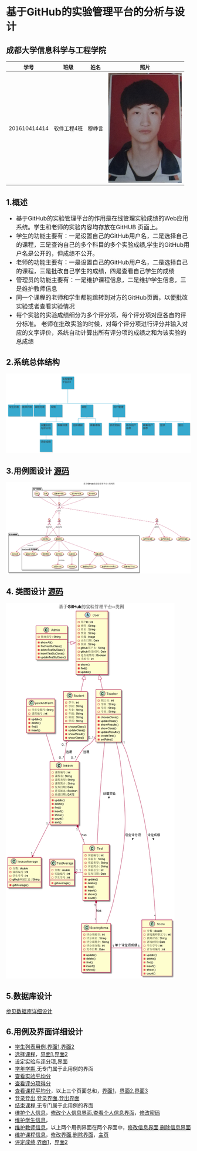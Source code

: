 # 基于GitHub的实验管理平台的分析与设计
## 成都大学信息科学与工程学院
|    学号    |       班级       |      姓名     |照片|
|:-------:|:-------------:|:----------:|:-----------:|
|  201610414414  |     软件工程4班    |   穆峥言   |<img src="https://github.com/mzy1997/is_analysis/blob/master/test1/5617531AD9394A6243FCDEEBF0F683B1.jpg" width="200" height="300" />|

## 1.概述
<ul style="font-size:16px">
<li>基于GitHub的实验管理平台的作用是在线管理实验成绩的Web应用系统。学生和老师的实验内容均存放在GitHUB 页面上。</li>
<li>学生的功能主要有：一是设置自己的GitHub用户名，二是选择自己的课程，三是查询自己的多个科目的多个实验成绩,学生的GitHub用户名是公开的，但成绩不公开。</li>
<li>老师的功能主要有：一是设置自己的GitHub用户名，二是选择自己的课程，三是批改自己学生的成绩，四是查看自己学生的成绩</li>
<li>管理员的功能主要有：一是维护课程信息，二是维护学生信息，三是维护教师信息</li>
<li>同一个课程的老师和学生都能跳转到对方的GitHub页面，以便批改实验或者查看实验情况</li>
<li>每个实验的实验成绩细分为多个评分项，每个评分项对应各自的评分标准。 老师在批改实验的时候，对每个评分项进行评分并输入对应的文字评价，系统自动计算出所有评分项的成绩之和为该实验的总成绩</li>
</ul>

## 2.系统总体结构
<img src="https://github.com/mzy1997/is_analysis/blob/master/test6/systemStructure.png"/>

## 3.用例图设计 [源码][1]
<img src="https://github.com/mzy1997/is_analysis/blob/master/test6/UserCase.png"/>

## 4. 类图设计 [源码][2]
<img src="https://github.com/mzy1997/is_analysis/blob/master/test6/systemClass.png"/>

## 5.数据库设计
[参见数据库详细设计][3]

## 6.用例及界面详细设计
- [学生列表用例][4],[界面1][19],[界面2][20]
- [选择课程][5]，[界面1][21],[界面2][22]
- [设定实验与评分项][6],[界面][23]
- [学年学期][7],无专门属于此用例的界面
- [查看实验平均分][8]
- [查看评分项得分][9]
- [查看课程平均分][10]，以上三个页面总和，[界面1][24]，[界面2][25],[界面3][26]
- [登录登出][11],[登录界面][27],[登出界面][28]
- [结束课程][12],无专门属于此用例的界面
- [维护个人信息][13]，[修改个人信息界面][29],[查看个人信息界面][30]，[修改密码][31]
- [维护学生信息][14]，
- [维护教师信息][15]，以上两个用例界面在两个界面中，[修改信息界面][32],[删除信息界面][33]
- [维护课程信息][16]，[修改界面][34],[删除界面][35]，[主页][38]
- [评定成绩][17],[界面1][36]，[界面2][37]



[1]: https://github.com/mzy1997/is_analysis/blob/master/test6/src/UserCase.puml     "源码" 
[2]: https://github.com/mzy1997/is_analysis/blob/master/test6/src/systemClass.puml     "源码" 
[3]: https://github.com/mzy1997/is_analysis/blob/master/test6/数据库设计.md     "参见数据库详细设计"
[4]: https://github.com/mzy1997/is_analysis/blob/master/test6/用例/学生列表.md     "学生列表用例"
[5]: https://github.com/mzy1997/is_analysis/blob/master/test6/用例/选课.md     "选择课程用例"
[6]: https://github.com/mzy1997/is_analysis/blob/master/test6/用例/设定实验与评分项.md     "设定实验与评分项"
[7]: https://github.com/mzy1997/is_analysis/blob/master/test6/用例/学期学年.md     "学期学年"
[8]: https://github.com/mzy1997/is_analysis/blob/master/test6/用例/查看实验平均分.md     "查看实验平均分"
[9]: https://github.com/mzy1997/is_analysis/blob/master/test6/用例/查看评分项得分.md     "查看评分项得分"
[10]: https://github.com/mzy1997/is_analysis/blob/master/test6/用例/查看课程平均分.md     "查看课程平均分"
[11]: https://github.com/mzy1997/is_analysis/blob/master/test6/用例/登录登出.md     "登录登出"
[12]: https://github.com/mzy1997/is_analysis/blob/master/test6/用例/结束课程.md     "结束课程"
[13]: https://github.com/mzy1997/is_analysis/blob/master/test6/用例/维护个人信息.md     "维护个人信息"
[14]: https://github.com/mzy1997/is_analysis/blob/master/test6/用例/维护学生信息.md     "维护学生信息"
[15]: https://github.com/mzy1997/is_analysis/blob/master/test6/用例/维护教师信息.md     "维护教师信息"
[16]: https://github.com/mzy1997/is_analysis/blob/master/test6/用例/维护课程信息.md     "维护课程信息"
[17]: https://github.com/mzy1997/is_analysis/blob/master/test6/用例/评定成绩.md     "评定成绩"
[19]: https://mzy1997.github.io/is_analysis_finalDesign_pages/studentlist.html    "界面1"
[20]: https://mzy1997.github.io/is_analysis_finalDesign_pages/thlessondetails.html    "界面2"
[21]: https://mzy1997.github.io/is_analysis_finalDesign_pages/chooselesson.html   "界面1"
[22]: https://mzy1997.github.io/is_analysis_finalDesign_pages/chooselesson_2.html   "界面2"
[23]: https://mzy1997.github.io/is_analysis_finalDesign_pages/thsetlesson.html   "界面"
[24]: https://mzy1997.github.io/is_analysis_finalDesign_pages/stulessondetails.html   "界面1"
[25]: https://mzy1997.github.io/is_analysis_finalDesign_pages/evaluationresults.html   "界面2"
[26]: https://mzy1997.github.io/is_analysis_finalDesign_pages/resultsdetails.html   "界面3"
[27]: https://mzy1997.github.io/is_analysis_finalDesign_pages/login.html   "登录界面"
[28]: https://mzy1997.github.io/is_analysis_finalDesign_pages/logout.html   "登出界面"
[29]: https://mzy1997.github.io/is_analysis_finalDesign_pages/updatauserinfo.html   "修改个人信息界面"
[30]: https://mzy1997.github.io/is_analysis_finalDesign_pages/showuserinfouserinfo.html   "查看个人信息界面"
[31]: https://mzy1997.github.io/is_analysis_finalDesign_pages/resetpassword.html   "修改密码"
[32]: https://mzy1997.github.io/is_analysis_finalDesign_pages/updateuser.html   "修改信息界面"
[33]: https://mzy1997.github.io/is_analysis_finalDesign_pages/deleteuser.html   "删除信息界面"
[34]: https://mzy1997.github.io/is_analysis_finalDesign_pages/updatelesson.html   "修改界面"
[35]: https://mzy1997.github.io/is_analysis_finalDesign_pages/deletelesson.html   "删除界面"
[36]: https://mzy1997.github.io/is_analysis_finalDesign_pages/evaluationresults.html   "界面1"
[37]: https://mzy1997.github.io/is_analysis_finalDesign_pages/resultsdetails.html   "界面2"
[38]: https://mzy1997.github.io/is_analysis_finalDesign_pages/index.html   "主页"
